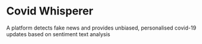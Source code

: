 # Covid Whisperer
A platform detects fake news and provides unbiased, personalised covid-19 updates based on sentiment text analysis
